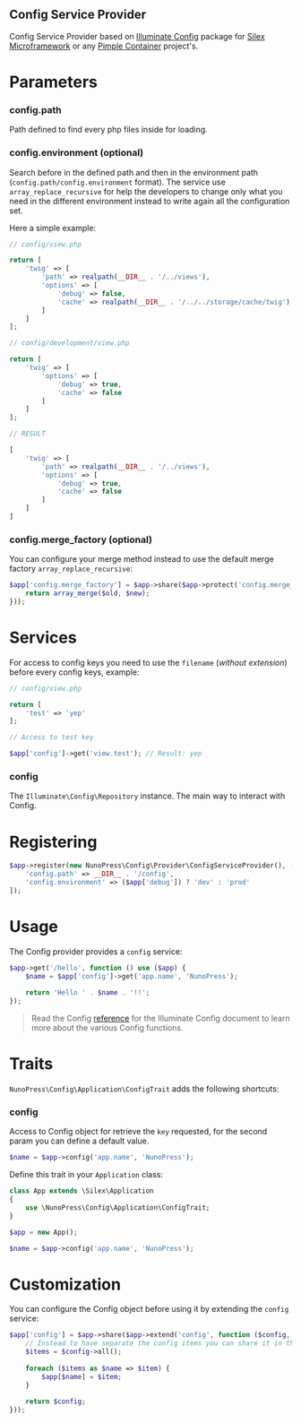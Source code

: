 Config Service Provider
-----------------------

Config Service Provider based on [Illuminate Config](https://github.com/illuminate/config) package for [Silex Microframework](http://silex.sensiolabs.org/) or any [Pimple Container](http://pimple.sensiolabs.org/) project's.

Parameters
==========

### config.path

Path defined to find every php files inside for loading.

### config.environment (optional)

Search before in the defined path and then in the environment path (`config.path/config.environment` format). The service use `array_replace_recursive` for help the developers to change only what you need in the different environment instead to write again all the configuration set.

Here a simple example:

```php
// config/view.php

return [
    'twig' => [
        'path' => realpath(__DIR__ . '/../views'),
        'options' => [
            'debug' => false,
            'cache' => realpath(__DIR__ . '/../../storage/cache/twig')
        ]
    ]
];

// config/development/view.php

return [
    'twig' => [
        'options' => [
            'debug' => true,
            'cache' => false
        ]
    ]
];

// RESULT

[
    'twig' => [
        'path' => realpath(__DIR__ . '/../views'),
        'options' => [
            'debug' => true,
            'cache' => false
        ]
    ]
]
```

### config.merge_factory (optional)

You can configure your merge method instead to use the default merge factory `array_replace_recursive`:

```php
$app['config.merge_factory'] = $app->share($app->protect('config.merge_factory', function (array $old, array $new) {
    return array_merge($old, $new);
}));
```

Services
========

For access to config keys you need to use the `filename` (_without extension_) before every config keys, example:

```php
// config/view.php

return [
    'test' => 'yep'
];

// Access to test key

$app['config']->get('view.test'); // Result: yep
```

### config

The `Illuminate\Config\Repository` instance. The main way to interact with Config.

Registering
===========

```php
$app->register(new NunoPress\Config\Provider\ConfigServiceProvider(), [
    'config.path' => __DIR__ . '/config',
    'config.environment' => ($app['debug']) ? 'dev' : 'prod'
]);
```

Usage
=====

The Config provider provides a `config` service:

```php
$app->get('/hello', function () use ($app) {
    $name = $app['config']->get('app.name', 'NunoPress');
    
    return 'Hello ' . $name . '!!';
});
```

> Read the Config [reference](https://laravel.com/api/master/Illuminate/Config/Repository.html) for the Illuminate Config document to learn more about the various Config functions.

Traits
======

`NunoPress\Config\Application\ConfigTrait` adds the following shortcuts:

### config

Access to Config object for retrieve the `key` requested, for the second param you can define a default value.

```php
$name = $app->config('app.name', 'NunoPress');
```

Define this trait in your `Application` class:

```php
class App extends \Silex\Application
{
    use \NunoPress\Config\Application\ConfigTrait;
}

$app = new App();

$name = $app->config('app.name', 'NunoPress');
```

Customization
=============

You can configure the Config object before using it by extending the `config` service:

```php
$app['config'] = $app->share($app->extend('config', function ($config, $app) {
    // Instead to have separate the config items you can share it in the current container
    $items = $config->all();
    
    foreach ($items as $name => $item) {
        $app[$name] = $item;
    }
    
    return $config;
}));
```